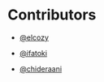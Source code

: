 # Contributors
-  [@elcozy](https://github.com/elcozy)

-  [@ifatoki](https://github.com/ifatoki)

- [@chideraani](https://github.com/chideraani)
